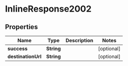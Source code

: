 

# InlineResponse2002


## Properties

| Name | Type | Description | Notes |
|------------ | ------------- | ------------- | -------------|
|**success** | **String** |  |  [optional] |
|**destinationUrl** | **String** |  |  [optional] |



